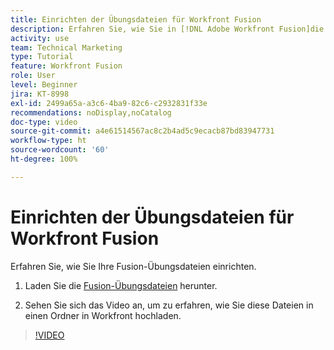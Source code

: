 ```yaml
---
title: Einrichten der Übungsdateien für Workfront Fusion
description: Erfahren Sie, wie Sie in [!DNL Adobe Workfront Fusion]die Übungsdateien herunterladen und diese Dateien in einen Ordner in Workfront hochladen können.
activity: use
team: Technical Marketing
type: Tutorial
feature: Workfront Fusion
role: User
level: Beginner
jira: KT-8998
exl-id: 2499a65a-a3c6-4ba9-82c6-c2932831f33e
recommendations: noDisplay,noCatalog
doc-type: video
source-git-commit: a4e61514567ac8c2b4ad5c9ecacb87bd83947731
workflow-type: ht
source-wordcount: '60'
ht-degree: 100%

---
```


# Einrichten der Übungsdateien für Workfront Fusion

Erfahren Sie, wie Sie Ihre Fusion-Übungsdateien einrichten.

1. Laden Sie die [Fusion-Übungsdateien](/help/assets/fusion-exercise-files.zip) herunter.

1. Sehen Sie sich das Video an, um zu erfahren, wie Sie diese Dateien in einen Ordner in Workfront hochladen.

>[!VIDEO](https://video.tv.adobe.com/v/335258/?quality=12&learn=on)
